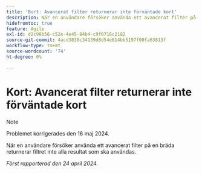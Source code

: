 ```yaml
---
title: 'Bort: Avancerat filter returnerar inte förväntade kort'
description: När en användare försöker använda ett avancerat filter på en bräda returnerar filtret inte alla resultat som ska användas.
hidefromtoc: true
feature: Agile
exl-id: d2c98b56-c52e-4e45-84b4-c9f0716c2182
source-git-commit: 4acd3830c34139d8d54e614bb5197f00fa63613f
workflow-type: tm+mt
source-wordcount: '74'
ht-degree: 0%

---
```


# Kort: Avancerat filter returnerar inte förväntade kort

>[!NOTE]
>
>Problemet korrigerades den 16 maj 2024.

När en användare försöker använda ett avancerat filter på en bräda returnerar filtret inte alla resultat som ska användas.

_Först rapporterad den 24 april 2024._
